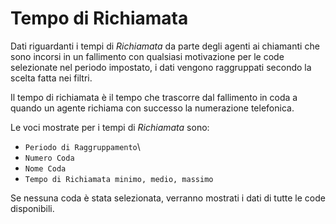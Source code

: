 # Tempo di Richiamata

Dati riguardanti i tempi di *Richiamata* da parte degli agenti ai 
chiamanti che sono incorsi in un fallimento con qualsiasi motivazione 
per le code selezionate nel periodo impostato, i dati vengono raggruppati 
secondo la scelta fatta nei filtri.

Il tempo di richiamata è il tempo che trascorre dal fallimento in coda a 
quando un agente richiama con successo la numerazione telefonica.

Le voci mostrate per i tempi di *Richiamata* sono:

- `Periodo di Raggruppamento`\
- `Numero Coda`
- `Nome Coda`
- `Tempo di Richiamata minimo, medio, massimo`

Se nessuna coda è stata selezionata, verranno mostrati i dati di tutte
le code disponibili.
